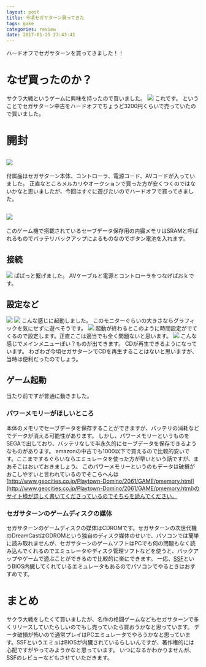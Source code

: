 ```yaml
---
layout: post
title: 今頃セガサターン買ってきた
tags: gake
categories: review
date: 2017-01-25 23:43:43
---
```


ハードオフでセガサターンを買ってきました！！

なぜ買ったのか？
========

 サクラ大戦というゲームに興味を持ったので買いました。 ![](../../../../images/game/soft/segasaturn/sakura_war.jpg) これです。 ということでセガサターン中古をハードオフでちょうど3200円くらいで売っていたので買いました。

開封
==

![](../../../../images/game/hard/segasaturn.jpg)
------------------------------------------------------------------------

付属品はセガサターン本体、コントローラ、電源コード、AVコードが入っていました。 正直なところメルカリやオークションで買った方が安くつくのではないかなと思いましたが、今回はすぐに遊びたいのでハードオフで買ってきました。

![](../../../../images/game/hard/segasaturn/battery.jpg)
--------------------------------------------------------------------------

このゲーム機で搭載されているセーブデータ保存用の内臓メモリはSRAMと呼ばれるものでバッテリバックアップによるものなのでボタン電池を入れます。

接続
--

![](../../../../images/game/hard/segasaturn/back.jpg) ぱぱっと繋げました。 AVケーブルと電源とコントローラをつなげばおｋです。

設定など
----

![](../../../../images/game/hard/segasaturn/op1.jpg) ![](../../../../images/game/hard/segasaturn/op2.jpg) こんな感じに起動しました。 このモニターぐらいの大きさならグラフィックを気にせずに遊べそうです。 ![](../../../../images/game/hard/segasaturn/clock.jpg) 起動が終わるとこのように時間設定がでてくるので設定します。正直ここは適当でも全く問題ないと思います。 ![](../../../../images/game/hard/segasaturn/menu.jpg) こんな感じでメインメニューぽい？ものが出てきます。 CDが再生できるようになっています。 わざわざ今頃セガサターンでCDを再生することはないと思いますが、当時は便利だったのでしょう。

ゲーム起動
-----

当たり前ですが普通に動きました。

### パワーメモリーがほしいところ

本体のメモリでセーブデータを保存することができますが、バッテリの消耗などでデータが消える可能性があります。 しかし、パワーメモリーというものをSEGAで出しており、バッテリなしで半永久的にセーブデータを保存できるようなものがあります。 amazonの中古でも1000以下で買えるので比較的安いです。ここまでするぐらいならエミュレータを使った方が早いという話ですが、まあそこはおいておきましょう。 このパワーメモリーというのもデータは破損がおこしやすいと言われているのでそこらへんは[http://www.geocities.co.jp/Playtown-Domino/2061/GAME/pmemory.html](http://www.geocities.co.jp/Playtown-Domino/2061/GAME/pmemory.html)のサイト様が詳しく書いてくださっているのでそちらを読んでください。

### セガサターンのゲームディスクの媒体

セガサターンのゲームディスクの媒体はCDROMです。セガサターンの次世代機のDreamCastはGDROMという独自のディスク媒体のせいで、パソコンでは簡単に読み取れませんが、セガサターンのゲームソフトはPCでも何の問題もなく読み込んでくれるのでエミュレータやディスク管理ソフトなどを使うと、バックアップやゲームで遊ぶことができるので比較的に楽にできます。 一応、[SSF](http://www.geocities.jp/mj3kj8o5/ssf/)というBIOS内臓してくれているエミュレータもあるのでパソコンでやるときはおすすめです。

まとめ
===

サクラ大戦をしたくて買いましたが、名作の格闘ゲームなどもセガサターンで多くリリースしていたらしいのでもし売っていたら買おうかなと思っています。 データ破損が怖いので通常プレイはPCエミュレータでやろうかなと思っています。SSFというエミュはBIOSが内臓されているらしいんですが、著作権的には心配ですがやってみようかなと思っています。 いつになるかわかりませんが、SSFのレビューなどもさせていただきます。
